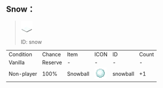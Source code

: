## Snow：

> <img src="./mc_icon/decorations/snow.png">
>
> ID: snow

<table>
	<tablebody>
		<tr>
			<td>Condition</td>
			<td>Chance</td>
			<td>Item</td>
			<td>ICON</td>
			<td>ID</td>
			<td>Count</td>
		</tr>
		<tr>
			<td>Vanilla</td>
			<td>Reserve </td>
			<td>-</td>
			<td>-</td>
			<td>-</td>
			<td>-</td>
		</tr>
		<tr>
			<td>Non-player</td>
			<td>100%</td>
			<td>Snowball</td>
			<td><img src="./mc_icon/misc/snowball.png"></td>
			<td>snowball</td>
			<td>+1</td>
		</tr>
	</tablebody>
</table>
